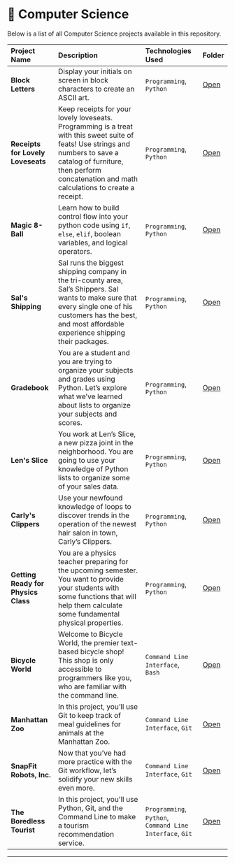 
# 📂 Computer Science

Below is a list of all Computer Science projects available in this repository.

 Project Name | Description| Technologies Used | Folder |
| :------------------------- | :------------------------------------ | :---------------------------------- | :---------------------- |
| **Block Letters** | Display your initials on screen in block characters to create an ASCII art. | `Programming`, `Python` | [Open](./01-block-letters/) |
| **Receipts for Lovely Loveseats** | Keep receipts for your lovely loveseats. Programming is a treat with this sweet suite of feats! Use strings and numbers to save a catalog of furniture, then perform concatenation and math calculations to create a receipt. | `Programming`, `Python` | [Open](./02-receipts-for-lovely-loveseats/) |
| **Magic 8-Ball** | Learn how to build control flow into your python code using `if`, `else`, `elif`, boolean variables, and logical operators. | `Programming`, `Python` | [Open](./03-magic-8-ball/) |   
| **Sal's Shipping** | Sal runs the biggest shipping company in the tri-county area, Sal’s Shippers. Sal wants to make sure that every single one of his customers has the best, and most affordable experience shipping their packages. | `Programming`, `Python` | [Open](./04-sal's-shipping/) |
| **Gradebook** | You are a student and you are trying to organize your subjects and grades using Python. Let’s explore what we’ve learned about lists to organize your subjects and scores. | `Programming`, `Python` | [Open](./05-gradebook/) |
| **Len's Slice** | You work at Len’s Slice, a new pizza joint in the neighborhood. You are going to use your knowledge of Python lists to organize some of your sales data. | `Programming`, `Python` | [Open](./06-len's-slice/) |
| **Carly's Clippers** | Use your newfound knowledge of loops to discover trends in the operation of the newest hair salon in town, Carly’s Clippers. | `Programming`, `Python` | [Open](./07-carly's-clippers/) |
| **Getting Ready for Physics Class** | You are a physics teacher preparing for the upcoming semester. You want to provide your students with some functions that will help them calculate some fundamental physical properties. | `Programming`, `Python` | [Open](./08-getting-ready-for-physics-class/) |
| **Bicycle World** | Welcome to Bicycle World, the premier text-based bicycle shop! This shop is only accessible to programmers like you, who are familiar with the command line. | `Command Line Interface`, `Bash`  | [Open](./09-bicycle-world/) |
| **Manhattan Zoo** | In this project, you’ll use Git to keep track of meal guidelines for animals at the Manhattan Zoo. | `Command Line Interface`, `Git` | [Open](./10-manhattan-zoo/) |
| **SnapFit Robots, Inc.** | Now that you’ve had more practice with the Git workflow, let’s solidify your new skills even more. | `Command Line Interface`, `Git` | [Open](./11-snapfit-robots-inc/) |
| **The Boredless Tourist** | In this project, you'll use Python, Git, and the Command Line to make a tourism recommendation service. | `Programming`, `Python`, `Command Line Interface`, `Git` | [Open](./03-magic-8-ball/) |

--- 
